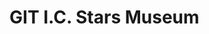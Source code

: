 # GIT I.C. Stars Museum

<!-- The creation of this museum it's just one of the values gifts that we create in the cycle 56 of IC. Stars -->

<!-- This museum use some paints, pictures and books of the Art Institute of Chicago, I select one picture for every member of the Cycle, this is my git -->